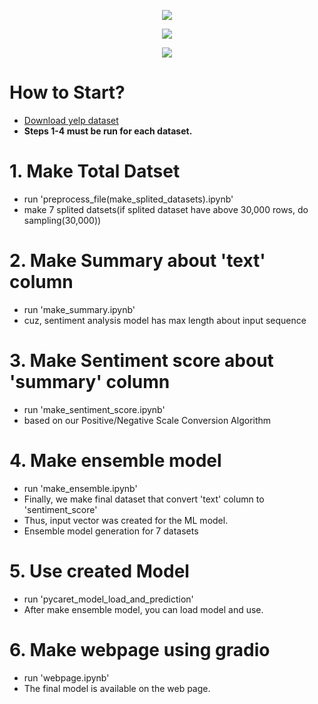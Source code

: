 <p align="center">
  <img src="https://github.com/Bae-hong-seob/NLP_project/assets/49437396/232c7e24-c7c2-4a24-918b-b31db569dcc6">
</p>

<p align="center">
  <img src="https://github.com/Bae-hong-seob/NLP_project/assets/49437396/5bf8d06b-c9c6-4336-96bf-1a9768b5ec0a">
</p>

<p align="center">
  <img src="https://github.com/Bae-hong-seob/NLP_project/assets/49437396/ccb4435f-0223-4807-8558-3171d3bd2790">
</p>


# How to Start?
- [Download yelp dataset](https://www.yelp.com/dataset/download)  
- **Steps 1-4 must be run for each dataset.**

# 1. Make Total Datset
- run 'preprocess_file(make_splited_datasets).ipynb'
- make 7 splited datsets(if splited dataset have above 30,000 rows, do sampling(30,000)) 

# 2. Make Summary about 'text' column
- run 'make_summary.ipynb'
- cuz, sentiment analysis model has max length about input sequence

# 3. Make Sentiment score about 'summary' column
- run 'make_sentiment_score.ipynb'
- based on our Positive/Negative Scale Conversion Algorithm

# 4. Make ensemble model
- run 'make_ensemble.ipynb'
- Finally, we make final dataset that convert 'text' column to 'sentiment_score'
- Thus, input vector was created for the ML model.
- Ensemble model generation for 7 datasets

# 5. Use created Model
- run 'pycaret_model_load_and_prediction'
- After make ensemble model, you can load model and use.

# 6. Make webpage using gradio
- run 'webpage.ipynb'
- The final model is available on the web page.
